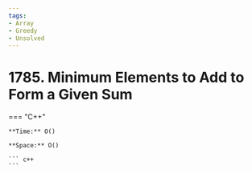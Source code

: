 ```yaml
---
tags:
- Array
- Greedy
- Unsolved
---
```



# 1785. Minimum Elements to Add to Form a Given Sum

=== "C++"

    **Time:** O()

    **Space:** O()

    ``` c++
    ```